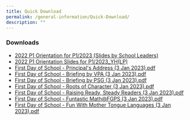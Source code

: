 ```yaml
---
title: Quick Download
permalink: /general-information/Quick-Download/
description: ""
---
```


### Downloads

* [2022 P1 Orientation for P1/2023 (Slides by School Leaders)](/files/Quick%20Download/P1%20Orientation%202022%20for%20P1-2023%20-%20for%20School%20Website.pdf)
* [2022 P1 Orientation Slides for P1/2023_YH(LP) ](/files/Quick%20Download/P1%20Orientation%20Slides_YH(LP)%20for%2018%20Nov%20website%20amended.pdf)
* [First Day of School - Principal's Address (3 Jan 2023).pdf](/files/Quick%20Download/First%20Day%20of%20School%20-%20Principal's%20Address%20(3%20Jan%202023).pdf)
* [First Day of School - Briefing by VPA (3 Jan 2023).pdf](/files/Quick%20Download/First%20Day%20of%20School%20-%20Briefing%20by%20VPA%20(3%20Jan%202023).pdf)
* [First Day of School - Briefing by PSG (3 Jan 2023).pdf ](/files/Quick%20Download/First%20Day%20of%20School%20-%20Briefing%20by%20PSG%20(3%20Jan%202023).pdf)
* [First Day of School - Roots of Character (3 Jan 2023).pdf ](/files/Quick%20Download/First%20Day%20of%20School%20-%20Roots%20of%20Character%20(3%20Jan%202023).pdf)
* [First Day of School - Raising Ready, Steady Readers (3 Jan 2023).pdf ](/files/Quick%20Download/First%20Day%20of%20School%20-%20Raising%20Ready,%20Steady%20Readers%20(3%20Jan%202023).pdf)
* [First Day of School - Funtastic Math@FGPS (3 Jan 2023).pdf ](/files/Quick%20Download/First%20Day%20of%20School%20-%20Funtastic%20Math@FGPS%20(3%20Jan%202023).pdf)
* [First Day of School - Fun With Mother Tongue Languages (3 Jan 2023).pdf ](/files/Quick%20Download/First%20Day%20of%20School%20-%20Fun%20With%20Mother%20Tongue%20Languages%20(3%20Jan%202023).pdf)
